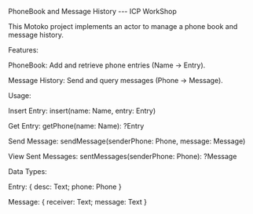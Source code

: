 PhoneBook and Message History --- ICP WorkShop


This Motoko project implements an actor to manage a phone book and message history.

Features:

PhoneBook: Add and retrieve phone entries (Name -> Entry).

Message History: Send and query messages (Phone -> Message).

Usage:

Insert Entry: insert(name: Name, entry: Entry)

Get Entry: getPhone(name: Name): ?Entry

Send Message: sendMessage(senderPhone: Phone, message: Message)

View Sent Messages: sentMessages(senderPhone: Phone): ?Message

Data Types:

Entry: { desc: Text; phone: Phone }

Message: { receiver: Text; message: Text }

